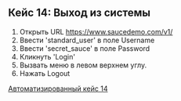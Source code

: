 Кейс 14: Выход из системы
---

1. Открыть URL https://www.saucedemo.com/v1/
2. Ввести 'standard_user' в поле Username
3. Ввести 'secret_sauce' в поле Password
4. Кликнуть 'Login'
5. Вызвать меню в левом верхнем углу.
6. Нажать Logout

[Автоматизированный кейс 14](https://github.com/akaMiller/selenium_automation/blob/main/part1/code/test_case14_logout.py)